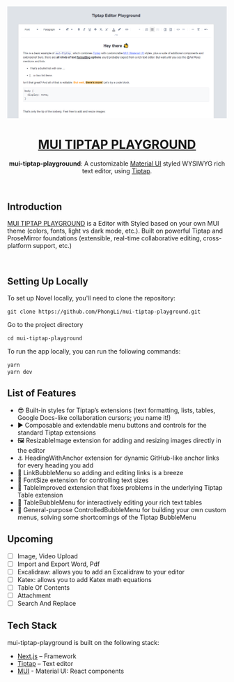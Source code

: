 
<a href="mui-tiptap-playground.vercel.app/">
  <img alt="MUI TIPTAP PLAYGROUND" src="https://raw.githubusercontent.com/PhongLi/mui-tiptap-playground/refs/heads/main/public/images/demo.png">
 <h1 align="center">MUI TIPTAP PLAYGROUND</h1>
</a>
<p align="center">
 <b>mui-tiptap-playgrouund</b>: A customizable <a href="https://mui.com/material-ui/getting-started/overview/">Material UI</a> styled WYSIWYG rich text editor, using <a href="https://tiptap.dev/">Tiptap</a>.
</p>

<br/>

## Introduction

[MUI TIPTAP PLAYGROUND](https://mui-tiptap-playground.onrender.com/) is a Editor with Styled based on your own MUI theme (colors, fonts, light vs dark mode, etc.).
Built on powerful Tiptap and ProseMirror foundations (extensible, real-time collaborative editing, cross-platform support, etc.)

<br />

## Setting Up Locally

To set up Novel locally, you'll need to clone the repository:
```
git clone https://github.com/PhongLi/mui-tiptap-playground.git
```
Go to the project directory
```
cd mui-tiptap-playground
```

To run the app locally, you can run the following commands:
```
yarn
yarn dev
```

## List of Features

- 😎 Built-in styles for Tiptap’s extensions (text formatting, lists, tables, Google Docs-like collaboration cursors; you name it!)
- ▶️ Composable and extendable menu buttons and controls for the standard Tiptap extensions
- 🖼️ ResizableImage extension for adding and resizing images directly in the editor
- ⚓ HeadingWithAnchor extension for dynamic GitHub-like anchor links for every heading you add
- 🔗 LinkBubbleMenu so adding and editing links is a breeze
- 🔢 FontSize extension for controlling text sizes
- 🔳 TableImproved extension that fixes problems in the underlying Tiptap Table extension
- 📝 TableBubbleMenu for interactively editing your rich text tables
- 💬 General-purpose ControlledBubbleMenu for building your own custom menus, solving some shortcomings of the Tiptap BubbleMenu

## Upcoming

- [ ] Image, Video Upload
- [ ] Import and Export Word, Pdf
- [ ] Excalidraw: allows you to add an Excalidraw to your editor
- [ ] Katex: allows you to add Katex math equations
- [ ] Table Of Contents
- [ ] Attachment
- [ ] Search And Replace

## Tech Stack

mui-tiptap-playground is built on the following stack:

- [Next.js](https://nextjs.org/) – Framework
- [Tiptap](https://tiptap.dev/) – Text editor
- [MUI](https://mui.com/) - Material UI: React components

